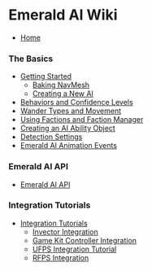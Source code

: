 # Emerald AI Wiki
* [Home]

### The Basics
* [Getting Started]
   * [Baking NavMesh]
   * [Creating a New AI]
* [Behaviors and Confidence Levels]
* [Wander Types and Movement]
* [Using Factions and Faction Manager]
* [Creating an AI Ability Object]
* [Detection Settings]
* [Emerald AI Animation Events]

### Emerald AI API
* [Emerald AI API]

### Integration Tutorials
* [Integration Tutorials]
   * [Invector Integration]
   * [Game Kit Controller Integration]
   * [UFPS Integration Tutorial]
   * [RFPS Integration]

[Home]: https://github.com/Black-Horizon-Studios/Emerald-AI/wiki
[Getting Started]: https://github.com/Black-Horizon-Studios/Emerald-AI/wiki/Getting-Started
[Creating a New AI]: https://github.com/Black-Horizon-Studios/Emerald-AI/wiki/Creating-a-New-AI
[Baking NavMesh]: https://github.com/Black-Horizon-Studios/Emerald-AI/wiki/Baking-NavMesh
[Behaviors and Confidence Levels]: https://github.com/Black-Horizon-Studios/Emerald-AI/wiki/Behaviors-and-Confidence-Levels
[Wander Types and Movement]: https://github.com/Black-Horizon-Studios/Emerald-AI/wiki/Wander-Types-and-Movement
[Emerald AI API]: https://github.com/Black-Horizon-Studios/Emerald-AI/wiki/Emerald-AI-API
[Using Factions and Faction Manager]: https://github.com/Black-Horizon-Studios/Emerald-AI/wiki/Using-Factions-and-Faction-Manager
[Creating an AI Ability Object]: https://github.com/Black-Horizon-Studios/Emerald-AI/wiki/Creating-an-AI-Ability-Object
[Emerald AI Animation Events]: https://github.com/Black-Horizon-Studios/Emerald-AI/wiki/Emerald-AI-Animation-Events
[Detection Settings]: https://github.com/Black-Horizon-Studios/Emerald-AI/wiki/Detection-Settings
[Invector Integration]: https://github.com/Black-Horizon-Studios/Emerald-AI/wiki/Invector-Integration-Tutorial
[Integration Tutorials]: https://github.com/Black-Horizon-Studios/Emerald-AI/wiki/Integration-Tutorials
[RFPS Integration]: https://github.com/Black-Horizon-Studios/Emerald-AI/wiki/RFPS-Integration-Tutorial
[UFPS Integration Tutorial]: https://github.com/Black-Horizon-Studios/Emerald-AI/wiki/UFPS-Integration-Tutorial
[Game Kit Controller Integration]: https://github.com/Black-Horizon-Studios/Emerald-AI/wiki/Game-Kit-Controller-Integration